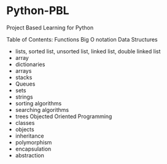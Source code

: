 # Python-PBL
Project Based Learning for Python 

Table of Contents: 
Functions
Big O notation 
Data Structures
  - lists, sorted list, unsorted list, linked list, double linked list 
  - array 
  - dictionaries
  - arrays
  - stacks
  - Queues 
  - sets
  - strings
  - sorting algorithms
  - searching algorithms
  - trees 
Objected Oriented Programming
  - classes
  - objects
  - inheritance
  - polymorphism
  - encapsulation
  - abstraction 
